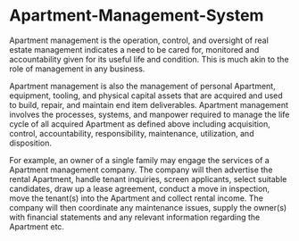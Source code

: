 # Apartment-Management-System
Apartment management is the operation, control, and oversight of real estate management indicates a need to be cared for, monitored and accountability given for its useful life and condition. This is much akin to the role of management in any business.

Apartment management is also the management of personal Apartment, equipment, tooling, and physical capital assets that are acquired and used to build, repair, and maintain end item deliverables. Apartment management involves the processes, systems, and manpower required to manage the life cycle of all acquired Apartment as defined above including acquisition, control, accountability, responsibility, maintenance, utilization, and disposition.

For example, an owner of a single family may engage the services of a Apartment management company. The company will then advertise the rental Apartment, handle tenant inquiries, screen applicants, select suitable candidates, draw up a lease agreement, conduct a move in inspection, move the tenant(s) into the Apartment and collect rental income. The company will then coordinate any maintenance issues, supply the owner(s) with financial statements and any relevant information regarding the Apartment etc. 
